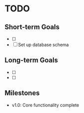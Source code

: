 # TODO

## Short-term Goals
- [ ] 
- [ ] Set up database schema

## Long-term Goals
- [ ] 
- [ ] 

## Milestones
- v1.0: Core functionality complete